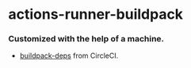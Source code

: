 # actions-runner-buildpack

### Customized with the help of a machine.

- [buildpack-deps](https://github.com/CircleCI-Public/example-images/blob/master/buildpack-deps/Dockerfile) from CircleCI.

